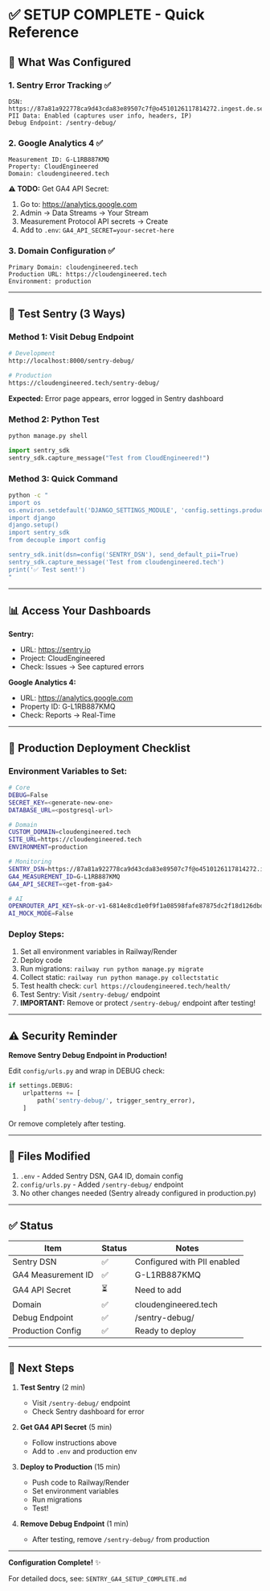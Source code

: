 # ✅ SETUP COMPLETE - Quick Reference

## 🎯 What Was Configured

### 1. Sentry Error Tracking ✅
```
DSN: https://87a81a922778ca9d43cda83e89507c7f@o4510126117814272.ingest.de.sentry.io/4510126121549904
PII Data: Enabled (captures user info, headers, IP)
Debug Endpoint: /sentry-debug/
```

### 2. Google Analytics 4 ✅
```
Measurement ID: G-L1RB887KMQ
Property: CloudEngineered
Domain: cloudengineered.tech
```

**⚠️ TODO:** Get GA4 API Secret:
1. Go to: https://analytics.google.com
2. Admin → Data Streams → Your Stream
3. Measurement Protocol API secrets → Create
4. Add to `.env`: `GA4_API_SECRET=your-secret-here`

### 3. Domain Configuration ✅
```
Primary Domain: cloudengineered.tech
Production URL: https://cloudengineered.tech
Environment: production
```

---

## 🧪 Test Sentry (3 Ways)

### Method 1: Visit Debug Endpoint
```bash
# Development
http://localhost:8000/sentry-debug/

# Production
https://cloudengineered.tech/sentry-debug/
```
**Expected:** Error page appears, error logged in Sentry dashboard

### Method 2: Python Test
```bash
python manage.py shell
```
```python
import sentry_sdk
sentry_sdk.capture_message("Test from CloudEngineered!")
```

### Method 3: Quick Command
```bash
python -c "
import os
os.environ.setdefault('DJANGO_SETTINGS_MODULE', 'config.settings.production')
import django
django.setup()
import sentry_sdk
from decouple import config

sentry_sdk.init(dsn=config('SENTRY_DSN'), send_default_pii=True)
sentry_sdk.capture_message('Test from cloudengineered.tech')
print('✅ Test sent!')
"
```

---

## 📊 Access Your Dashboards

**Sentry:**
- URL: https://sentry.io
- Project: CloudEngineered
- Check: Issues → See captured errors

**Google Analytics 4:**
- URL: https://analytics.google.com
- Property ID: G-L1RB887KMQ
- Check: Reports → Real-Time

---

## 🚀 Production Deployment Checklist

### Environment Variables to Set:
```bash
# Core
DEBUG=False
SECRET_KEY=<generate-new-one>
DATABASE_URL=<postgresql-url>

# Domain
CUSTOM_DOMAIN=cloudengineered.tech
SITE_URL=https://cloudengineered.tech
ENVIRONMENT=production

# Monitoring
SENTRY_DSN=https://87a81a922778ca9d43cda83e89507c7f@o4510126117814272.ingest.de.sentry.io/4510126121549904
GA4_MEASUREMENT_ID=G-L1RB887KMQ
GA4_API_SECRET=<get-from-ga4>

# AI
OPENROUTER_API_KEY=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
AI_MOCK_MODE=False
```

### Deploy Steps:
1. Set all environment variables in Railway/Render
2. Deploy code
3. Run migrations: `railway run python manage.py migrate`
4. Collect static: `railway run python manage.py collectstatic`
5. Test health check: `curl https://cloudengineered.tech/health/`
6. Test Sentry: Visit `/sentry-debug/` endpoint
7. **IMPORTANT:** Remove or protect `/sentry-debug/` endpoint after testing!

---

## ⚠️ Security Reminder

**Remove Sentry Debug Endpoint in Production!**

Edit `config/urls.py` and wrap in DEBUG check:
```python
if settings.DEBUG:
    urlpatterns += [
        path('sentry-debug/', trigger_sentry_error),
    ]
```

Or remove completely after testing.

---

## 📝 Files Modified

1. `.env` - Added Sentry DSN, GA4 ID, domain config
2. `config/urls.py` - Added `/sentry-debug/` endpoint
3. No other changes needed (Sentry already configured in production.py)

---

## ✅ Status

| Item | Status | Notes |
|------|--------|-------|
| Sentry DSN | ✅ | Configured with PII enabled |
| GA4 Measurement ID | ✅ | G-L1RB887KMQ |
| GA4 API Secret | ⏳ | Need to add |
| Domain | ✅ | cloudengineered.tech |
| Debug Endpoint | ✅ | /sentry-debug/ |
| Production Config | ✅ | Ready to deploy |

---

## 🎉 Next Steps

1. **Test Sentry** (2 min)
   - Visit `/sentry-debug/` endpoint
   - Check Sentry dashboard for error

2. **Get GA4 API Secret** (5 min)
   - Follow instructions above
   - Add to `.env` and production env

3. **Deploy to Production** (15 min)
   - Push code to Railway/Render
   - Set environment variables
   - Run migrations
   - Test!

4. **Remove Debug Endpoint** (1 min)
   - After testing, remove `/sentry-debug/` from production

---

**Configuration Complete!** ✨

For detailed docs, see: `SENTRY_GA4_SETUP_COMPLETE.md`
